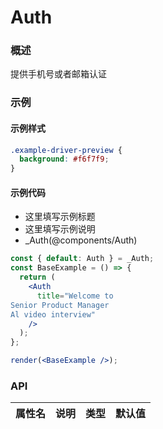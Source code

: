 
# Auth


### 概述

提供手机号或者邮箱认证


### 示例


#### 示例样式

```scss
.example-driver-preview {
  background: #f6f7f9;
}
```

#### 示例代码

- 这里填写示例标题
- 这里填写示例说明
- _Auth(@components/Auth)

```jsx
const { default: Auth } = _Auth;
const BaseExample = () => {
  return (
    <Auth
      title="Welcome to
Senior Product Manager
Al video interview"
    />
  );
};

render(<BaseExample />);

```


### API

|属性名|说明|类型|默认值|
|  ---  | ---  | --- | --- |

